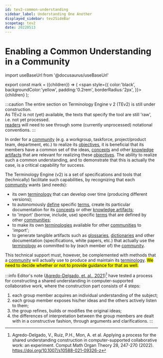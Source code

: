 ```yaml
---
id: tev2-common-understanding
sidebar_label: Understanding One Another
displayed_sidebar: tev2SideBar
scopetag: tev2
date: 20220513
---
```


# Enabling a Common Understanding in a Community

import useBaseUrl from '@docusaurus/useBaseUrl'

export const mark = ({children}) => (
  <span style={{ color:'black', backgroundColor:'yellow', padding:'0.2rem', borderRadius:'2px', }}>
    {children}
  </span> );

:::caution
The entire section on Terminology Engine v 2 (TEv2) is still under construction.<br/>
As TEv2 is not (yet) available, the texts that specify the tool are still 'raw', i.e. not yet processed.<br/>[readers](@) will need to see through some (currently unprocessed) notational conventions.
:::

In order for a [community](@) (e.g. a workgroup, taskforce, project/product team, department, etc.) to realize its [objectives](@), it is beneficial that its members have a common set of the ideas, [concepts](@) and other [knowledge artifacts](@) that are relevant for realizing these [objectives](@). The ability to realize such a common understanding, and to demonstrate that this is actually the case, is a critical capability for success.

The Terminology Engine (v2) is a set of specifications and tools that (technically) facilitate such capabilities, by recognizing that each [community](@) wants (and needs):
- its own [terminology](@) that can develop over time (producing different versions);
- to autonomously [define](@) specific [terms](@), create its particular documentation for its [concepts](@) or other [knowledge artifacts](@);
- to 'import' (borrow, include, use) specific [terms](@) that are defined by other [communities](@);
- to make its own [terminologies](@) available for other [communities](@) to 'import';
- to generate tangible artifacts such as [glossaries](@), [dictionaries](@) and other documentation (specifications, white papers, etc.) that actually use the [terminology](@) as committed to by (each member of) the [community](@).

This technical support must, however, be complemented with methods that a [community](@) will actually use to produce and maintain its [terminology](@). <mark>We need to decide whether or not to provide guidance for that as well.</mark>

:::info Editor's note
([Agredo-Delgado, et. al., 2021](https://link.springer.com/article/10.1007/s10588-021-09326-z))[^1] have tested a process for constructing a shared understanding in computer-supported collaborative work, where the construction part consists of 4 steps:
1. each group member acquires an individual understanding of the subject;
2. each group member exposes his/her ideas and the others actively listen to them;
3. the group refines, builds or modifies the original ideas;
4. the differences of interpretation between the group members are dealt with in a constructive fashion, through arguments and clarifications.
:::

[^1]: Agredo-Delgado, V., Ruiz, P.H., Mon, A. et al. Applying a process for the shared understanding construction in computer-supported collaborative work: an experiment. Comput Math Organ Theory 28, 247-270 (2022). https://doi.org/10.1007/s10588-021-09326-z

